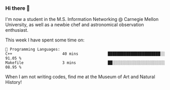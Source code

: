 ### Hi there 👋

I'm now a student in the M.S. Information Networking @ Carnegie Mellon University, as well as a newbie chef and astronomical observation enthusiast. 



<!--START_SECTION:waka-->
This week I have spent some time on: 

```text
💬 Programming Languages: 
C++                      40 mins             ███████████████████████░░   91.05 % 
Makefile                 3 mins              ██░░░░░░░░░░░░░░░░░░░░░░░   08.95 % 
```


<!--END_SECTION:waka-->

When I am not writing codes, find me at the Museum of Art and Natural History!
